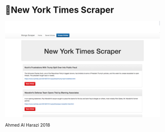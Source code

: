# :newspaper:New York Times Scraper


![Home](.//public/assets/images/pic1.png)

Ahmed Al Harazi 2018
